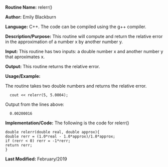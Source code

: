 **Routine Name:**           relerr()

**Author:** Emily Blackburn

**Language:** C++. The code can be compiled using the g++ compiler.

**Description/Purpose:** This routine will compute and return the relative error in the approximation of a number x by another number y.

**Input:** This routine has two inputs: a double number x and another number y that aproximates x.

**Output:** This routine returns the relative error.

**Usage/Example:**

The routine takes two double numbers and returns the relative error. 

      cout << relerr(5, 5.0004);

Output from the lines above:

      0.00200016

**Implementation/Code:** The following is the code for relerr()

    double relerr(double real, double approx){
    double rerr = (1.0*real - 1.0*approx)/1.0*approx;
    if (rerr < 0) rerr = -1*rerr;
    return rerr;
    }

**Last Modified:** February/2019
